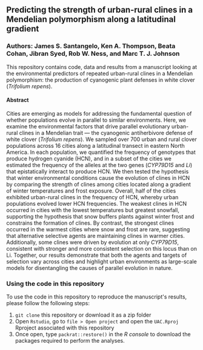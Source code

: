 ## Predicting the strength of urban-rural clines in a Mendelian polymorphism along a latitudinal gradient

### **Authors**: James S. Santangelo, Ken A. Thompson, Beata Cohan, Jibran Syed, Rob W. Ness, and Marc T. J. Johnson

This repository contains code, data and results from a manuscript looking at the environmental predictors of repeated urban-rural clines in a Mendelian polymorphism: the production of cyanogenic plant defenses in white clover (*Trifolium repens*).

#### Abstract

Cities are emerging as models for addressing the fundamental question of whether populations evolve in parallel to similar environments. Here, we examine the environmental factors that drive parallel evolutionary urban-rural clines in a Mendelian trait — the cyanogenic antiherbivore defense of white clover (*Trifolium repens*). We sampled over 700 urban and rural clover populations across 16 cities along a latitudinal transect in eastern North America. In each population, we quantified the frequency of genotypes that produce hydrogen cyanide (HCN), and in a subset of the cities we estimated the frequency of the alleles at the two genes (*CYP79D15* and *Li*) that epistatically interact to produce HCN. We then tested the hypothesis that winter environmental conditions cause the evolution of clines in HCN by comparing the strength of clines among cities located along a gradient of winter temperatures and frost exposure. Overall, half of the cities exhibited urban-rural clines in the frequency of HCN, whereby urban populations evolved lower HCN frequencies. The weakest clines in HCN occurred in cities with the lowest temperatures but greatest snowfall, supporting the hypothesis that snow buffers plants against winter frost and constrains the formation of clines.  By contrast, the strongest clines occurred in the warmest cities where snow and frost are rare, suggesting that alternative selective agents are maintaining clines in warmer cities. Additionally, some clines were driven by evolution at only *CYP79D15*, consistent with stronger and more consistent selection on this locus than on Li. Together, our results demonstrate that both the agents and targets of selection vary across cities and highlight urban environments as large-scale models for disentangling the causes of parallel evolution in nature.

### Using the code in this repository

To use the code in this repository to reproduce the manuscript's results, please follow the following steps:
1. `git clone` this repository or download it as a zip folder
2. Open `Rstudio`, go to `file > Open project` and open the `UAC.Rproj` Rproject associated with this repository
3. Once open, type `packrat::restore()` in the *R console* to download the packages required to perform the analyses.

